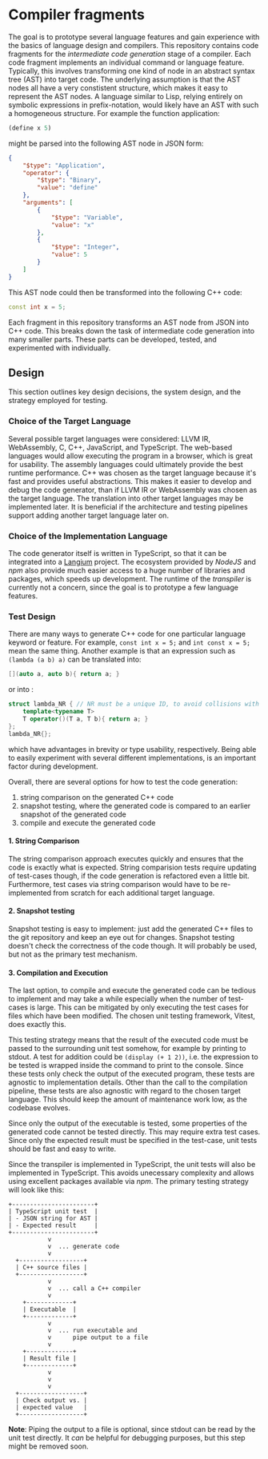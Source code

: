 # Compiler fragments

The goal is to prototype several language features and gain experience with the basics of language design and compilers.
This repository contains code fragments for the _intermediate code generation_ stage of a compiler.
Each code fragment implements an individual command or language feature.
Typically, this involves transforming one kind of node in an abstract syntax tree (AST) into target code.
The underlying assumption is that the AST nodes all have a very constistent structure, which makes it easy to represent the AST nodes.
A language similar to Lisp, relying entirely on symbolic expressions in prefix-notation, would likely have an AST with such a homogeneous structure.
For example the function application:

```lisp
(define x 5)
```
<!--
With type annotations:
```lisp
(define x:I64 5)
(define (first foo:I64 bar:I64) foo)
```
-->

might be parsed into the following AST node in JSON form:

```json
{
    "$type": "Application",
    "operator": {
        "$type": "Binary",
        "value": "define"
    },
    "arguments": [
        {
            "$type": "Variable",
            "value": "x"
        },
        {
            "$type": "Integer",
            "value": 5
        }
    ]
}
```

This AST node could then be transformed into the following C++ code:

```c++
const int x = 5;
```

Each fragment in this repository transforms an AST node from JSON into C++ code.
This breaks down the task of intermediate code generation into many smaller parts.
These parts can be developed, tested, and experimented with individually.

## Design
This section outlines key design decisions, the system design, and the strategy employed for testing.

### Choice of the Target Language

Several possible target languages were considered: LLVM IR, WebAssembly, C, C++, JavaScript, and TypeScript.
The web-based languages would allow executing the program in a browser, which is great for usability.
The assembly languages could ultimately provide the best runtime performance.
C++ was chosen as the target language because it's fast and provides useful abstractions.
This makes it easier to develop and debug the code generator, than if LLVM IR or WebAssembly was chosen as the target language.
The translation into other target languages may be implemented later.
It is beneficial if the architecture and testing pipelines support adding another target language later on.

### Choice of the Implementation Language

The code generator itself is written in TypeScript, so that it can be integrated into a [Langium](https://langium.org/) project.
The ecosystem provided by _NodeJS_ and _npm_ also provide much easier access to a huge number of libraries and packages, which speeds up development.
The runtime of the _transpiler_ is currently not a concern, since the goal is to prototype a few language features.

### Test Design

There are many ways to generate C++ code for one particular language keyword or feature.
For example, `const int x = 5;` and `int const x = 5;` mean the same thing.
Another example is that an expression such as `(lambda (a b) a)` can be translated into:
```cpp
[](auto a, auto b){ return a; }
```
or into :

```c++
struct lambda_NR { // NR must be a unique ID, to avoid collisions with other function objects
    template<typename T>
    T operator()(T a, T b){ return a; }
};
lambda_NR{};
```
which have advantages in brevity or type usability, respectively.
Being able to easily experiment with several different implementations, is an important factor during development.

Overall, there are several options for how to test the code generation:
1. string comparison on the generated C++ code
2. snapshot testing, where the generated code is compared to an earlier snapshot of the generated code
3. compile and execute the generated code

#### 1. String Comparison
The string comparison approach executes quickly and ensures that the code is exactly what is expected.
String comparision tests require updating of test-cases though, if the code generation is refactored even a little bit.
Furthermore, test cases via string comparison would have to be re-implemented from scratch for each additional target language.

#### 2. Snapshot testing
Snapshot testing is easy to implement: just add the generated C++ files to the git repository and keep an eye out for changes.
Snapshot testing doesn't check the correctness of the code though.
It will probably be used, but not as the primary test mechanism.

#### 3. Compilation and Execution
The last option, to compile and execute the generated code can be tedious to implement and may take a while especially when the number of test-cases is large.
This can be mitigated by only executing the test cases for files which have been modified.
The chosen unit testing framework, Vitest, does exactly this.

This testing strategy means that the result of the executed code must be passed to the surrounding unit test somehow, for example by printing to stdout.
A test for addition could be `(display (+ 1 2))`, i.e. the expression to be tested is wrapped inside the command to print to the console.
Since these tests only check the output of the executed program, these tests are agnostic to implementation details.
Other than the call to the compilation pipeline, these tests are also agnostic with regard to the chosen target language.
This should keep the amount of maintenance work low, as the codebase evolves.

Since only the output of the executable is tested, some properties of the generated code cannot be tested directly.
This may require extra test cases.
Since only the expected result must be specified in the test-case, unit tests should be fast and easy to write.

Since the transpiler is implemented in TypeScript, the unit tests will also be implemented in TypeScript.
This avoids unecessary complexity and allows using excellent packages available via _npm_.
The primary testing strategy will look like this:

```
+-----------------------+
| TypeScript unit test  |
| - JSON string for AST |
| - Expected result     |
+-----------------------+
           v
           v  ... generate code
           v
  +------------------+
  | C++ source files |
  +------------------+
           v
           v  ... call a C++ compiler
           v
    +-------------+
    | Executable  |
    +-------------+
           v
           v  ... run executable and
           v      pipe output to a file
           v
    +-------------+
    | Result file |
    +-------------+
           v
           v
           v
  +------------------+
  | Check output vs. |
  | expected value   |
  +------------------+
```

**Note**: Piping the output to a file is optional, since stdout can be read by the unit test directly.
It _can_ be helpful for debugging purposes, but this step might be removed soon.
